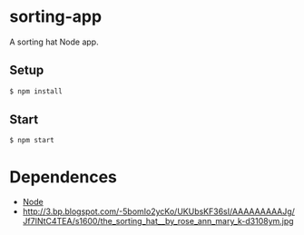 # sorting-app
A sorting hat Node app.

## Setup

```bash
$ npm install
```

## Start

```bash
$ npm start
```

# Dependences

* [Node](https://nodejs.org/)
* http://3.bp.blogspot.com/-5bomIo2ycKo/UKUbsKF36sI/AAAAAAAAAJg/Jf7INtC4TEA/s1600/the_sorting_hat__by_rose_ann_mary_k-d3108ym.jpg
